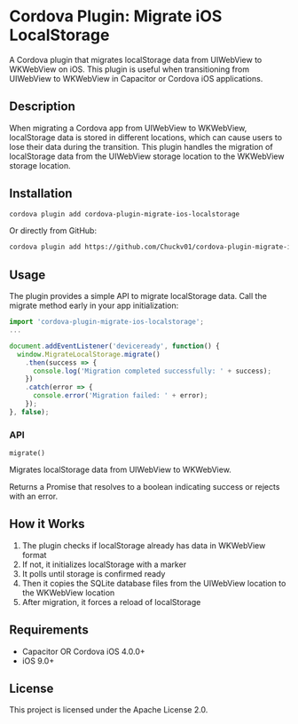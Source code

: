 # Cordova Plugin: Migrate iOS LocalStorage

A Cordova plugin that migrates localStorage data from UIWebView to WKWebView on iOS. This plugin is useful when transitioning from UIWebView to WKWebView in Capacitor or Cordova iOS applications.

## Description

When migrating a Cordova app from UIWebView to WKWebView, localStorage data is stored in different locations, which can cause users to lose their data during the transition. This plugin handles the migration of localStorage data from the UIWebView storage location to the WKWebView storage location.

## Installation

```bash
cordova plugin add cordova-plugin-migrate-ios-localstorage
```

Or directly from GitHub:

```bash
cordova plugin add https://github.com/Chuckv01/cordova-plugin-migrate-ios-localstorage.git
```

## Usage

The plugin provides a simple API to migrate localStorage data. Call the migrate method early in your app initialization:

```javascript
import 'cordova-plugin-migrate-ios-localstorage';
...

document.addEventListener('deviceready', function() {
  window.MigrateLocalStorage.migrate()
    .then(success => {
      console.log('Migration completed successfully: ' + success);
    })
    .catch(error => {
      console.error('Migration failed: ' + error);
    });
}, false);
```

### API

`migrate()`

Migrates localStorage data from UIWebView to WKWebView.

Returns a Promise that resolves to a boolean indicating success or rejects with an error.

## How it Works

1. The plugin checks if localStorage already has data in WKWebView format
2. If not, it initializes localStorage with a marker
3. It polls until storage is confirmed ready
4. Then it copies the SQLite database files from the UIWebView location to the WKWebView location
5. After migration, it forces a reload of localStorage

## Requirements

- Capacitor OR Cordova iOS 4.0.0+
- iOS 9.0+

## License

This project is licensed under the Apache License 2.0.
